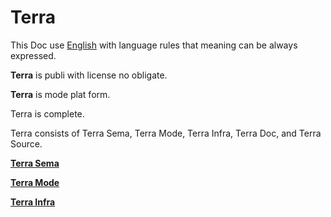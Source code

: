 # Terra





This Doc use [English](English/a.md) with language rules that meaning can be always expressed.





**Terra** is publi with license no obligate.





**Terra** is mode plat form.


Terra is complete.


Terra consists of Terra Sema, Terra Mode, Terra Infra, Terra Doc, and Terra Source.



[**Terra Sema**](TerraSema/a.md)



[**Terra Mode**](TerraMode/a.md)



[**Terra Infra**](TerraInfra/a.md)